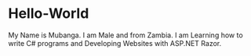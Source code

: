 # Hello-World
My Name is Mubanga.
I am Male and from Zambia.
I am Learning how to write C# programs and Developing Websites with ASP.NET Razor.
